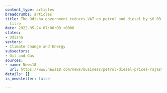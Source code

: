 ```yaml
---
content_type: articles
breadcrumbs: articles
title: The Odisha government reduces VAT on petrol and diesel by $0.03 and $0.02 a
  litre
date: 2022-05-24 07:00:00 +0000
states:
- Odisha
sectors:
- Climate Change and Energy
subsectors:
- Oil and Gas
sources:
- name: News18
  url: https://www.news18.com/news/business/petrol-diesel-prices-rajasthan-odisha-kerala-cut-vat-on-fuel-check-latest-rates-5223367.html
details: []
is_newsletter: false

---
```

